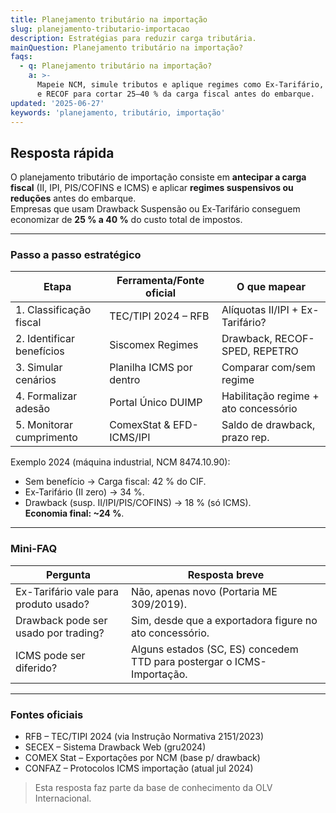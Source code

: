 ```yaml
---
title: Planejamento tributário na importação
slug: planejamento-tributario-importacao
description: Estratégias para reduzir carga tributária.
mainQuestion: Planejamento tributário na importação?
faqs:
  - q: Planejamento tributário na importação?
    a: >-
      Mapeie NCM, simule tributos e aplique regimes como Ex-Tarifário, Drawback
      e RECOF para cortar 25–40 % da carga fiscal antes do embarque.
updated: '2025-06-27'
keywords: 'planejamento, tributário, importação'
---
```


## Resposta rápida

O planejamento tributário de importação consiste em **antecipar a carga fiscal** (II, IPI, PIS/COFINS e ICMS) e aplicar **regimes suspensivos ou reduções** antes do embarque.  
Empresas que usam Drawback Suspensão ou Ex-Tarifário conseguem economizar de **25 % a 40 %** do custo total de impostos.

---

### Passo a passo estratégico

| Etapa | Ferramenta/Fonte oficial | O que mapear |
|-------|-------------------------|--------------|
| 1. Classificação fiscal | TEC/TIPI 2024 – RFB | Alíquotas II/IPI + Ex-Tarifário? |
| 2. Identificar benefícios | Siscomex Regimes | Drawback, RECOF-SPED, REPETRO |
| 3. Simular cenários | Planilha ICMS por dentro | Comparar com/sem regime |
| 4. Formalizar adesão | Portal Único DUIMP | Habilitação regime + ato concessório |
| 5. Monitorar cumprimento | ComexStat & EFD-ICMS/IPI | Saldo de drawback, prazo rep. |

Exemplo 2024 (máquina industrial, NCM 8474.10.90):

* Sem benefício → Carga fiscal: 42 % do CIF.  
* Ex-Tarifário (II zero) → 34 %.  
* Drawback (susp. II/IPI/PIS/COFINS) → 18 % (só ICMS).  
   **Economia final: ~24 %**.

---

### Mini-FAQ

| Pergunta | Resposta breve |
| --- | --- |
| Ex-Tarifário vale para produto usado? | Não, apenas novo (Portaria ME 309/2019). |
| Drawback pode ser usado por trading? | Sim, desde que a exportadora figure no ato concessório. |
| ICMS pode ser diferido? | Alguns estados (SC, ES) concedem TTD para postergar o ICMS-Importação. |

---

### Fontes oficiais

* RFB – TEC/TIPI 2024 (via Instrução Normativa 2151/2023)  
* SECEX – Sistema Drawback Web (gru2024)  
* COMEX Stat – Exportações por NCM (base p/ drawback)  
* CONFAZ – Protocolos ICMS importação (atual jul 2024)

> Esta resposta faz parte da base de conhecimento da OLV Internacional.
